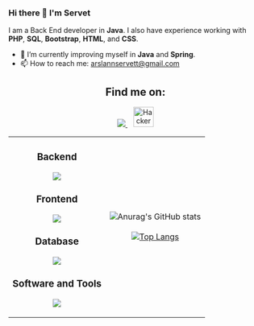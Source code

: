 ### Hi there 👋 I'm Servet

I am a Back End developer in **Java**. I also have experience working with **PHP**, **SQL**, **Bootstrap**, **HTML**, and **CSS**.

- 🌱 I’m currently improving myself in **Java** and **Spring**.
- 📫 How to reach me: arslannservett@gmail.com

<h2 align="center">Find me on:</h2>
<p align="center">
  <a href="https://www.linkedin.com/in/servet-arslan">
    <img src="https://skillicons.dev/icons?i=linkedin" />
  </a>
  &nbsp;&nbsp;
  <a href="https://www.hackerrank.com/arslannservett">
    <img alt="HackerRank" width="40px" src="https://cdn3.iconfinder.com/data/icons/logos-and-brands-adobe/512/160_Hackerrank-512.png"/>
  </a>
</p>

<table align="center">
<tr>
  <td>
<h3 align="center">Backend</h3>
<p align="center">
  <a href="#">
    <img src="https://skillicons.dev/icons?i=java,spring,php" />
  </a>
</p>

<h3 align="center">Frontend</h3>
<p align="center">
  <a href="#">
    <img src="https://skillicons.dev/icons?i=bootstrap,html,css" />
  </a>
</p>

<h3 align="center">Database</h3>
<p align="center">
  <a href="#">
    <img src="https://skillicons.dev/icons?i=postgres,mysql" />
  </a>
</p>

<h3 align="center">Software and Tools</h3>
<p align="center">
  <a href="#">
    <img src="https://skillicons.dev/icons?i=idea,eclipse,discord,ps" />
  </a>
</p>
  </td>
  <td>
<div align="center">

![Anurag's GitHub stats](https://github-readme-stats.vercel.app/api?username=serveta&theme=dark&show_icons=true)
<br/><br/>
[![Top Langs](https://github-readme-stats.vercel.app/api/top-langs/?username=serveta&layout=compact&theme=dark)](https://github.com/anuraghazra/github-readme-stats)   

</div>
</td>
</tr>
</table>
